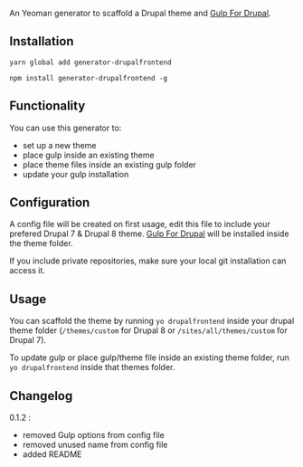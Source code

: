 An Yeoman generator to scaffold a Drupal theme and [Gulp For Drupal](https://github.com/SyneticNL/Gulp-for-Drupal/).
## Installation
``yarn global add generator-drupalfrontend``

``npm install generator-drupalfrontend -g``

## Functionality
You can use this generator to:
 * set up a new theme
 * place gulp inside an existing theme
 * place theme files inside an existing gulp folder
 * update your gulp installation
 
## Configuration
A config file will be created on first usage, edit this file to include your prefered Drupal 7 & Drupal 8 theme. 
[Gulp For Drupal](https://github.com/SyneticNL/Gulp-for-Drupal/) will be installed inside the theme folder.

If you include private repositories, make sure your local git installation can access it.

## Usage
You can scaffold the theme by running ``yo drupalfrontend`` inside your drupal theme folder (``/themes/custom`` for Drupal 8 or ``/sites/all/themes/custom`` for Drupal 7). 

To update gulp or place gulp/theme file inside an existing theme folder, run ``yo drupalfrontend`` inside that themes folder.

 
## Changelog
0.1.2 :
   * removed Gulp options from config file
   * removed unused name from config file
   * added README
